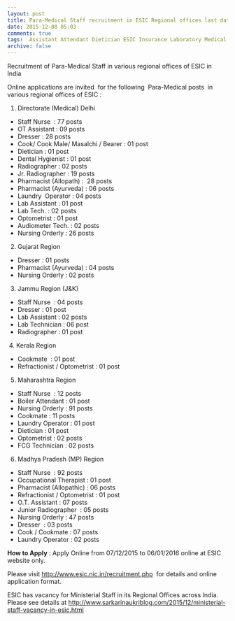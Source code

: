 ```yaml
---
layout: post
title: Para-Medical Staff recruitment in ESIC Regional offices last date 6th Jan-2016   
date: 2015-12-08 05:03
comments: true
tags:  Assistant Attendant Dietician ESIC Insurance Laboratory Medical Nurse Online Operator Para-Medical Pharmacist Radiographer Technician 
archive: false
---
```

Recruitment of Para-Medical Staff in various regional offices of ESIC in India   

Online applications are invited  for the following  Para-Medical posts  in various regional offices of ESIC :
1. Directorate (Medical) Delhi


- Staff Nurse  : 77 posts  
- OT Assistant : 09 posts  
- Dresser : 28 posts  
- Cook/ Cook Male/ Masalchi / Bearer : 01 post
- Dietician : 01 post
- Dental Hygienist : 01 post
- Radiographer : 02 posts
- Jr. Radiographer : 19 posts
- Pharmacist (Allopath) :  28 posts
- Pharmacist (Ayurveda) : 06 posts
- Laundry  Operator : 04 posts
- Lab Assistant : 01 post
- Lab Tech. : 02 posts
- Optometrist : 01 post
- Audiometer Tech. : 02 posts
- Nursing Orderly : 26 posts

2. Gujarat Region


- Dresser : 01 posts  
- Pharmacist (Ayurveda) : 04 posts
- Nursing Orderly : 02 posts

3. Jammu Region (J&K)


- Staff Nurse  : 04 posts  
- Dresser : 01 post  
- Lab Assistant : 02 posts
- Lab Technician : 06 post
- Radiographer : 01 post

 4. Kerala Region 


- Cookmate  : 01 post  
- Refractionist / Optometrist : 01 post  

5. Maharashtra Region


- Staff Nurse  : 12 posts  
- Boiler Attendant : 01 post
- Nursing Orderly : 91 posts
- Cookmate : 11 posts
- Laundry Operator : 01 post
- Dietician : 01 post
- Optometrist : 02 posts
- FCG Technician : 02 posts  

6. Madhya Pradesh (MP) Region


- Staff Nurse  : 92 posts  
- Occupational Therapist : 01 post  
- Pharmacist (Allopathic) : 06 posts 
- Refractionist / Optometrist : 01 post
- O.T. Assistant : 07 posts
- Junior Radiographer  : 05 posts
- Nursing Orderly : 47 posts
- Dresser  : 03 posts
- Cook / Cookmate : 07 posts 
- Laundry Operator : 02 posts 



**How to Apply** : Apply Online from 07/12/2015 to 06/01/2016 online at ESIC website only.

Please visit <http://www.esic.nic.in/recruitment.php>  for details and online application format.

ESIC has vacancy for Ministerial Staff in its Regional Offices across India.  Please see details at <http://www.sarkarinaukriblog.com/2015/12/ministerial-staff-vacancy-in-esic.html>  



